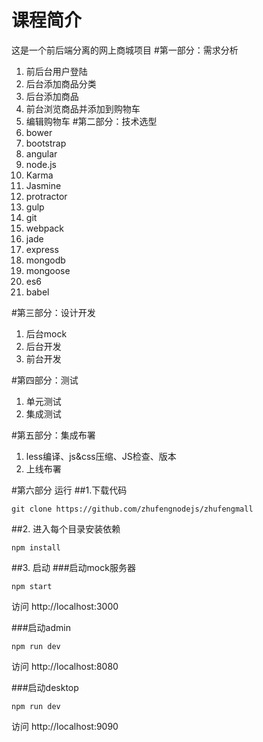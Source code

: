 # 课程简介
这是一个前后端分离的网上商城项目
#第一部分：需求分析
1. 前后台用户登陆
2. 后台添加商品分类
3. 后台添加商品
4. 前台浏览商品并添加到购物车
5. 编辑购物车
#第二部分：技术选型
1. bower
2. bootstrap
3. angular
4. node.js
5. Karma
6. Jasmine
7. protractor
8. gulp
9. git
10. webpack
11. jade
12. express
13. mongodb
14. mongoose
15. es6
16. babel

#第三部分：设计开发
1. 后台mock
2. 后台开发
3. 前台开发

#第四部分：测试
1. 单元测试
2. 集成测试

#第五部分：集成布署
1. less编译、js&css压缩、JS检查、版本
2. 上线布署


#第六部分 运行
##1.下载代码
```
git clone https://github.com/zhufengnodejs/zhufengmall
```
##2. 进入每个目录安装依赖
```
npm install
```
##3. 启动
###启动mock服务器
```
npm start
```
访问 http://localhost:3000

###启动admin
```
npm run dev
```
访问 http://localhost:8080

###启动desktop
```
npm run dev
```
访问 http://localhost:9090
